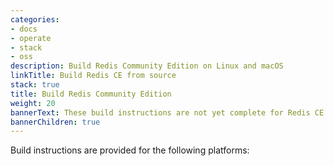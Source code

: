 ```yaml
---
categories:
- docs
- operate
- stack
- oss
description: Build Redis Community Edition on Linux and macOS
linkTitle: Build Redis CE from source
stack: true
title: Build Redis Community Edition
weight: 20
bannerText: These build instructions are not yet complete for Redis CE 8.0 GA. For build instructions prior to Redis CE 8.0, see [this page]({{< relref "/operate/oss_and_stack/install/archive/install-redis/install-redis-from-source" >}}).
bannerChildren: true
---
```


Build instructions are provided for the following platforms:
